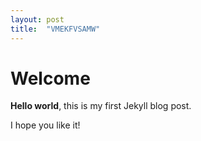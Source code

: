 ```yaml
---
layout: post
title:  "VMEKFVSAMW"
---
```


# Welcome

**Hello world**, this is my first Jekyll blog post.

I hope you like it!

